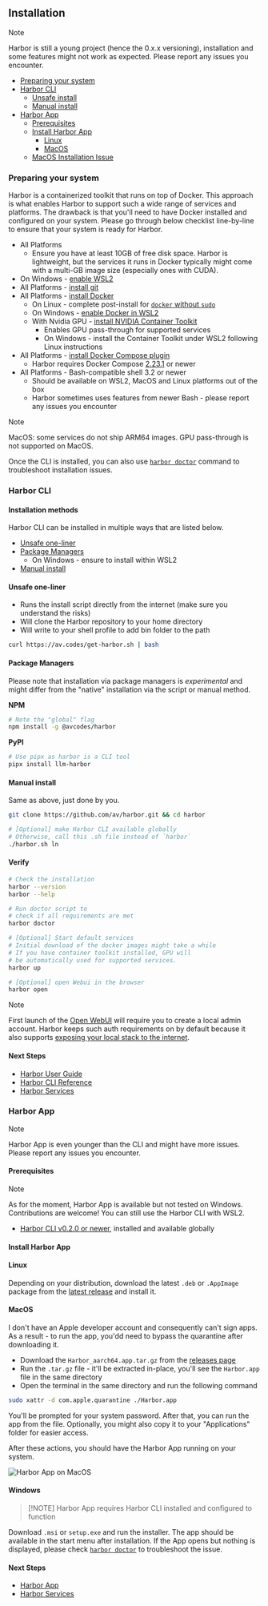 ## Installation

> [!NOTE]
> Harbor is still a young project (hence the 0.x.x versioning), installation and some features might not work as expected. Please report any issues you encounter.

- [Preparing your system](#preparing-your-system)
- [Harbor CLI](#harbor-cli)
  - [Unsafe install](#unsafe-install)
  - [Manual install](#manual-install)
- [Harbor App](#harbor-app)
  - [Prerequisites](#prerequisites)
  - [Install Harbor App](#install-harbor-app)
    - [Linux](#linux)
    - [MacOS](#macos)
  - [MacOS Installation Issue](#macos-installation-issue)

### Preparing your system

Harbor is a containerized toolkit that runs on top of Docker. This approach is what enables Harbor to support such a wide range of services and platforms. The drawback is that you'll need to have Docker installed and configured on your system. Please go through below checklist line-by-line to ensure that your system is ready for Harbor.

- All Platforms
  - Ensure you have at least 10GB of free disk space. Harbor is lightweight, but the services it runs in Docker typically might come with a multi-GB image size (especially ones with CUDA).
- On Windows - [enable WSL2](https://learn.microsoft.com/en-us/windows/wsl/install)
- All Platforms - [install git](https://git-scm.com/book/en/v2/Getting-Started-Installing-Git)
- All Platforms - [install Docker](https://docs.docker.com/engine/install/)
  - On Linux - complete post-install for [`docker` without `sudo`](httpws://docs.docker.com/engine/install/linux-postinstall/)
  - On Windows - [enable Docker in WSL2](https://docs.docker.com/desktop/wsl/#enabling-docker-support-in-wsl-2-distros)
  - With Nvidia GPU - [install NVIDIA Container Toolkit](https://docs.nvidia.com/datacenter/cloud-native/container-toolkit/latest/install-guide.html#installation)
    - Enables GPU pass-through for supported services
    - On Windows - install the Container Toolkit under WSL2 following Linux instructions
- All Platforms - [install Docker Compose plugin](https://docs.docker.com/compose/install/)
  - Harbor requires Docker Compose [2.23.1](https://docs.docker.com/compose/releases/release-notes/#2231) or newer
- All Platforms - Bash-compatible shell 3.2 or newer
  - Should be available on WSL2, MacOS and Linux platforms out of the box
  - Harbor sometimes uses features from newer Bash - please report any issues you encounter

> [!NOTE]
> MacOS: some services do not ship ARM64 images. GPU pass-through is not supported on MacOS.

Once the CLI is installed, you can also use [`harbor doctor`](./3.-Harbor-CLI-Reference#harbor-doctor) command to troubleshoot installation issues.

### Harbor CLI

#### Installation methods

Harbor CLI can be installed in multiple ways that are listed below.

- [Unsafe one-liner](#unsafe-one-liner)
- [Package Managers](#package-managers)
  - On Windows - ensure to install within WSL2
- [Manual install](#manual-install)

#### Unsafe one-liner

- Runs the install script directly from the internet (make sure you understand the risks)
- Will clone the Harbor repository to your home directory
- Will write to your shell profile to add bin folder to the path

```bash
curl https://av.codes/get-harbor.sh | bash
```

#### Package Managers

Please note that installation via package managers is _experimental_ and might differ from the "native" installation via the script or manual method.

**NPM**

```bash
# Note the "global" flag
npm install -g @avcodes/harbor
```

**PyPI**

```bash
# Use pipx as harbor is a CLI tool
pipx install llm-harbor
```

#### Manual install

Same as above, just done by you.

```bash
git clone https://github.com/av/harbor.git && cd harbor

# [Optional] make Harbor CLI available globally
# Otherwise, call this .sh file instead of `harbor`
./harbor.sh ln
```

#### Verify

```bash
# Check the installation
harbor --version
harbor --help

# Run doctor script to
# check if all requirements are met
harbor doctor

# [Optional] Start default services
# Initial download of the docker images might take a while
# If you have container toolkit installed, GPU will
# be automatically used for supported services.
harbor up

# [Optional] open Webui in the browser
harbor open
```

> [!NOTE]
> First launch of the [Open WebUI](./2.1.1-Frontend:-Open-WebUI) will require you to create a local admin account. Harbor keeps such auth requirements on by default because it also supports [exposing your local stack to the internet](./3.-Harbor-CLI-Reference#harbor-tunnels).

#### Next Steps

- [Harbor User Guide](./1.-Harbor-User-Guide)
- [Harbor CLI Reference](./3.-Harbor-CLI-Reference)
- [Harbor Services](./2.-Services)

### Harbor App

> [!NOTE]
> Harbor App is even younger than the CLI and might have more issues. Please report any issues you encounter.

#### Prerequisites

> [!NOTE]
> As for the moment, Harbor App is available but not tested on Windows. Contributions are welcome! You can still use the Harbor CLI with WSL2.

- [Harbor CLI v0.2.0 or newer](#harbor-cli), installed and available globally

#### Install Harbor App

#### Linux

Depending on your distribution, download the latest `.deb` or `.AppImage` package from the [latest release](https://github.com/av/harbor/releases/latest) and install it.

#### MacOS

I don't have an Apple developer account and consequently can't sign apps. As a result - to run the app, you'dd need to bypass the quarantine after downloading it.

- Download the `Harbor_aarch64.app.tar.gz` from the [releases page](https://github.com/av/harbor/releases)
- Run the `.tar.gz` file - it'll be extracted in-place, you'll see the `Harbor.app` file in the same directory
- Open the terminal in the same directory and run the following command

```bash
sudo xattr -d com.apple.quarantine ./Harbor.app
```

You'll be prompted for your system password. After that, you can run the app from the file. Optionally, you might also copy it to your "Applications" folder for easier access.

After these actions, you should have the Harbor App running on your system.

![Harbor App on MacOS](./harbor-app-macos.png)

#### Windows

> [!NOTE] Harbor App requires Harbor CLI installed and configured to function

Download `.msi` or `setup.exe` and run the installer. The app should be available in the start menu after installation. If the App opens but nothing is displayed, please check [`harbor doctor`](./3.-Harbor-CLI-Reference#harbor-doctor) to troubleshoot the issue.

#### Next Steps

- [Harbor App](./1.1-Harbor-App)
- [Harbor Services](./2.-Services)

